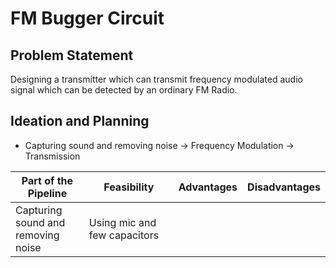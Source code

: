 # FM Bugger Circuit

## Problem Statement
Designing a transmitter which can transmit frequency modulated audio signal which can be detected by an ordinary FM Radio.

## Ideation and Planning
* Capturing sound and removing noise -> Frequency Modulation -> Transmission

| Part of the Pipeline | Feasibility | Advantages | Disadvantages |
|----------------------|-------------|------------|---------------|
| Capturing sound and<br> removing noise | Using mic and few capacitors